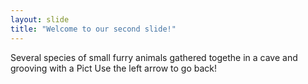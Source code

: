 ```yaml
---
layout: slide
title: "Welcome to our second slide!"
---
```

Several species of small furry animals gathered togethe in a cave and grooving with a Pict
Use the left arrow to go back!
